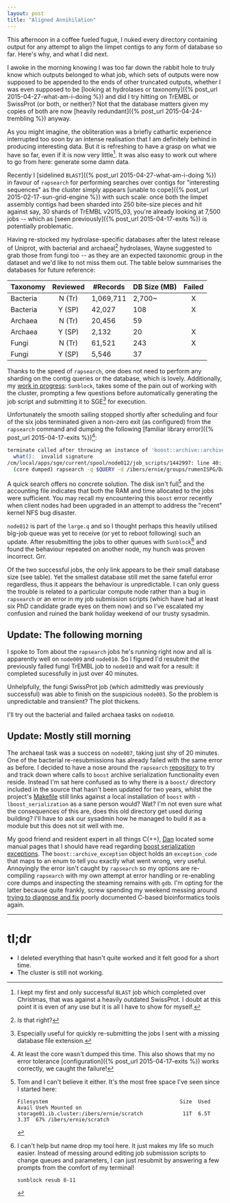 ```yaml
---
layout: post
title: "Aligned Annihilation"
---
```


This afternoon in a coffee fueled fugue, I nuked every directory containing output for any attempt
to align the limpet contigs to any form of database so far. Here's why, and what I did next.

I awoke in the morning knowing I was too far down the rabbit hole to truly know which outputs
belonged to what job, which sets of outputs were now supposed to be appended to the ends of other truncated
outputs, whether I was even supposed to be
[looking at hydrolases or taxonomy]({% post_url 2015-04-27-what-am-i-doing %})
and did I try hitting on TrEMBL or SwissProt (or both, or neither)? Not that the database matters
given my copies of both are now [heavily redundant]({% post_url 2015-04-24-trembling %}) anyway.

As you might imagine, the obliteration was a briefly cathartic experience interrupted too soon by
an intense realisation that I am definitely behind in producing interesting data. But it is refreshing to have
a grasp on what we have so far, even if it is now very little[^1]. It was also easy to work out where to
go from here: generate some damn data.

Recently I [sidelined `BLAST`]({% post_url 2015-04-27-what-am-i-doing %}) in favour of `rapsearch`
for performing searches over contigs for "interesting sequences" as the cluster simply appears
[unable to cope]({% post_url 2015-02-17-sun-grid-engine %}) with such scale: once both the limpet assembly contigs
had been sharded into 250 bite-size pieces and hit against say, 30 shards of TrEMBL v2015_03,
you're already looking at 7,500 jobs -- which as [seen previously]({% post_url 2015-04-17-exits %}) is
potentially problematic.

Having re-stocked my hydrolase-specific databases after the latest release of Uniprot, with bacterial
and archaeal[^2] hydrolases, Wayne suggested to grab those from fungi too -- as they are an expected
taxonomic group in the dataset and we'd like to not miss them out. The table below summarises the
databases for future reference:

| Taxonomy | Reviewed | #Records  | DB Size (MB) | Failed |
|----------|:--------:|-----------|--------------|:------:|
| Bacteria | N (Tr)   | 1,069,711 | 2,700~       | X      |
| Bacteria | Y (SP)   | 42,027    | 108          | X      |
| Archaea  | N (Tr)   | 20,456    | 59           |        |
| Archaea  | Y (SP)   | 2,132     | 20           | X      |
| Fungi    | N (Tr)   | 61,521    | 243          | X      |
| Fungi    | Y (SP)   | 5,546     | 37           |        |

Thanks to the speed of `rapsearch`, one does not need to perform any sharding on the contig queries
or the database, which is lovely. Additionally, my
[work in progress](https://github.com/samstudio8/sunblock): `Sunblock`,
takes some of the pain out of working with the cluster, prompting a few questions
before automatically generating the job script and submitting it to SGE[^3] for execution.

Unfortunately the smooth sailing stopped shortly after scheduling and four of the six jobs terminated given
a non-zero exit (as configured) from the `rapsearch` command and dumping the following [familiar library error]({% post_url 2015-04-17-exits %})[^4]:

```bash
terminate called after throwing an instance of 'boost::archive::archive_exception'
  what():  invalid signature
/cm/local/apps/sge/current/spool/node012/job_scripts/1442997: line 40: 31100 Aborted
  (core dumped) rapsearch -q $QUERY -d /ibers/ernie/groups/rumenISPG/Databases/2015_04-trembl-ec3/rapsearch/2015-04__uniprot__ec_3__tax_2-Bacteria__reviewed_no.rap -u 1 -z 8 -e 0.00001 > $OUTFILE
```

A quick search offers no concrete solution. The disk isn't full[^6] and the accounting file indicates that
both the RAM and time allocated to the jobs were sufficient. You may recall my encountering this `boost` error
recently when client nodes had been upgraded in an attempt to address the "recent" kernel NFS bug disaster.

`node012` is part of the `large.q` and so I thought perhaps this heavily utilised big-job queue was yet to receive
(or yet to reboot following) such an update. After resubmitting the jobs to other queues with `Sunblock`[^5]
and found the behaviour repeated on another node, my hunch was proven incorrect. Grr.

Of the two successful jobs, the only link appears to be their small database size (see table). Yet the smallest database still met the same fateful error regardless, thus it appears the behaviour is unpredictable.
I can only guess the trouble is related to a particular compute node rather than a bug in `rapsearch` or
an error in my job submission scripts (which have had at least six PhD candidate grade eyes on them now)
and so I've escalated my confusion and ruined the bank holiday weekend of our trusty sysadmin.

## Update: The following morning
I spoke to Tom about the `rapsearch` jobs he's running right now and all is apparently well
on `node009` and `node010`. So I figured I'd resubmit the previously failed fungi TrEMBL job
to `node010` and wait for a result: it completed sucessfully in just over 40 minutes.

Unhelpfully, the fungi SwissProt job (which admittedly was previously successful) was able to
finish on the suspicious `node003`. So the problem is unpredictable and transient? The plot thickens.

I'll try out the bacterial and failed archaea tasks on `node010`.

## Update: Mostly still morning
The archaeal task was a success on `node007`, taking just shy of 20 minutes. One of the bacterial
re-resubmissions has already failed with the same error as before. I decided to have a nose around the `rapsearch` [repository](https://github.com/zhaoyanswill/RAPSearch2/tree/95c866e9b818b7b4b9648ef4e0810a33300c3432)
to try and track down where calls to `boost` archive serialization functionality even reside.
Instead I'm sat here confused as to why there is a `boost/` directory included in the source that hasn't been
updated for two years, whilst the project's [Makefile](https://github.com/zhaoyanswill/RAPSearch2/blob/95c866e9b818b7b4b9648ef4e0810a33300c3432/Src/Makefile) still links against a local installation of `boost` with `-lboost_serialization` as a sane person would? Wat?
I'm not even sure what the consequences of this are, does this old directory get used during building? 
I'll have to ask our sysadmin how he managed to build it as a module but this does not sit well with me. 

My good friend and resident expert in all things C(++), [Dan](http://bytecove.co.uk/) located some manual pages
that I should have read regarding [boost serialization exceptions](http://www.boost.org/doc/libs/1_37_0/libs/serialization/doc/exceptions.html).
The `boost::archive_exception` object holds an `exception_code` that maps to an enum to tell you exactly
what went wrong, very useful. Annoyingly the error isn't caught by `rapsearch` so my options are re-compiling
`rapsearch` with my own attempt at error handling or re-enabling core dumps and inspecting the steaming remains
with `gdb`. I'm opting for the latter because quite frankly, screw spending my weekend 
messing around [trying to diagnose and fix](https://github.com/samtools/samtools/pull/259) poorly documented
C-based bioinformatics tools again.

* * *

# tl;dr
* I deleted everything that hasn't quite worked and it felt good for a short time.
* The cluster is still not working.

[^1]: I kept my first and only successful `BLAST` job which completed over Christmas, that was against
    a heavily outdated SwissProt. I doubt at this point it is even of any use but it is all I have to
    show for myself.

[^2]: Is that right?

[^3]: Especially useful for quickly re-submitting the jobs I sent with a missing database file extension.

[^4]: At least the core wasn't dumped this time. This also shows that my no error tolerance
    [configuration]({% post_url 2015-04-17-exits %}) works correctly, we caught the failure!
    
[^5]: I can't help but name drop my tool here. It just makes my life so much easier. Instead of messing
    around editing job submission scripts to change queues and parameters, I can just resubmit by answering
    a few prompts from the comfort of my terminal!

    ```bash
    sunblock resub 8-11
    ```
    
[^6]: Tom and I can't believe it either. It's the most free space I've seen since I started here:

    ```
    Filesystem                                           Size  Used Avail Use% Mounted on
    storage01.ib.cluster:/ibers/ernie/scratch             11T  6.5T  3.3T  67% /ibers/ernie/scratch
    ```

